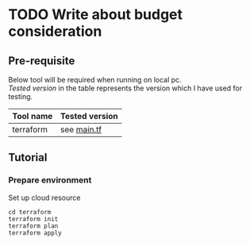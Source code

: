 # TODO Write about budget consideration

## Pre-requisite

Below tool will be required when running on local pc.  
_Tested version_ in the table represents the version which I have used for testing.

| Tool name         | Tested version                                                |
|-------------------|---------------------------------------------------------------|
| terraform         | see [main.tf](terraform/main.tf)                              |

## Tutorial

### Prepare environment

Set up cloud resource

```shell
cd terraform
terraform init
terraform plan
terraform apply
```